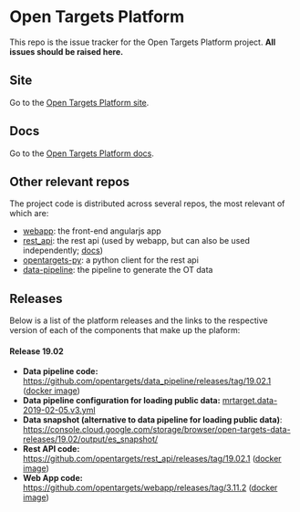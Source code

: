 # Open Targets Platform
This repo is the issue tracker for the Open Targets Platform project. **All issues should be raised here.**

## Site
Go to the [Open Targets Platform site](https://www.targetvalidation.org/).

## Docs
Go to the [Open Targets Platform docs](https://docs.targetvalidation.org/).

## Other relevant repos
The project code is distributed across several repos, the most relevant of which are:
* [webapp](https://github.com/opentargets/webapp): the front-end angularjs app
* [rest_api](https://github.com/opentargets/rest_api): the rest api (used by webapp, but can also be used independently; [docs](http://api.opentargets.io/v3/platform/docs))
* [opentargets-py](https://github.com/opentargets/opentargets-py): a python client for the rest api
* [data-pipeline](https://github.com/opentargets/data_pipeline): the pipeline to generate the OT data

## Releases

Below is a list of the platform releases and the links to the respective version of each of the components that make up the plaform:

#### Release 19.02

- **Data pipeline code:** https://github.com/opentargets/data_pipeline/releases/tag/19.02.1
   ([docker image](http://quay.io/opentargets/mrtarget:19.02.1))
- **Data pipeline configuration for loading public data:** [mrtarget.data-2019-02-05.v3.yml](https://storage.googleapis.com/open-targets-data-releases/19.02/input/mrtarget.data-2019-02-05.v3.yml)
- **Data snapshot (alternative to data pipeline for loading public data)**: https://console.cloud.google.com/storage/browser/open-targets-data-releases/19.02/output/es_snapshot/
- **Rest API code:** https://github.com/opentargets/rest_api/releases/tag/19.02.1
   ([docker image](http://quay.io/opentargets/rest_api:19.02.1))
- **Web App code:** https://github.com/opentargets/webapp/releases/tag/3.11.2
   ([docker image](http://quay.io/opentargets/webapp:19.02.1))
